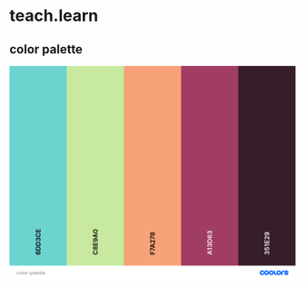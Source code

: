 # teach.learn

## color palette

![Color palette: #6dd3ce, #c8e9a0, #f7a278, #a13d63, #351e29](./color-palette.png)
